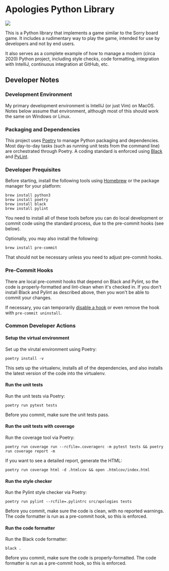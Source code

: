 # Apologies Python Library

![](https://github.com/pronovic/apologies/workflows/Test%20Suite/badge.svg)

This is a Python library that implements a game similar to the Sorry
board game.  It includes a rudimentary way to play the game, intended
for use by developers and not by end users.

It also serves as a complete example of how to manage a modern (circa 2020)
Python project, including style checks, code formatting, integration with
IntelliJ, continuous integration at GitHub, etc.

## Developer Notes

### Development Environment

My primary development environment is IntelliJ (or just Vim) on MacOS.  Notes
below assume that environment, although most of this should work the same on
Windows or Linux.

### Packaging and Dependencies

This project uses [Poetry](https://python-poetry.org/) to manage Python
packaging and dependencies.  Most day-to-day tasks (such as running unit 
tests from the command line) are orchestrated through Poetry.  A coding
standard is enforced using [Black](https://github.com/psf/black) and [PyLint](https://www.pylint.org/).

### Developer Prequisites

Before starting, install the following tools using [Homebrew](https://brew.sh/)
or the package manager for your platform:

```
brew install python3
brew install poetry
brew install black
brew install pylint
```

You need to install all of these tools before you can do local development or
commit code using the standard process, due to the pre-commit hooks (see
below).

Optionally, you may also install the following:

```
brew install pre-commit
```

That should not be necessary unless you need to adjust pre-commit hooks.

### Pre-Commit Hooks

There are local pre-commit hooks that depend on Black and Pylint, so the code
is properly-formatted and lint-clean when it's checked in.  If you don't
install Black and Pylint as described above, then you won't be able to commit
your changes.

If necessary, you can temporarily [disable a hook](https://pre-commit.com/#temporarily-disabling-hooks)
or even remove the hook with `pre-commit uninstall`.

### Common Developer Actions

#### Setup the virtual environment

Set up the virutal environment using Poetry:

```
poetry install -v
```

This sets up the virtualenv, installs all of the dependencies, and also
installs the latest version of the code into the virtualenv.

#### Run the unit tests

Run the unit tests via Poetry:

```
poetry run pytest tests
```

Before you commit, make sure the unit tests pass.

#### Run the unit tests with coverage

Run the coverage tool via Poetry:

```
poetry run coverage run --rcfile=.coveragerc -m pytest tests && poetry run coverage report -m
```

If you want to see a detailed report, generate the HTML:

```
poetry run coverage html -d .htmlcov && open .htmlcov/index.html
```

#### Run the style checker

Run the Pylint style checker via Poetry:

```
poetry run pylint --rcfile=.pylintrc src/apologies tests
```

Before you commit, make sure the code is clean, with no reported warnings.  The
code formatter is run as a pre-commit hook, so this is enforced.

#### Run the code formatter

Run the Black code formatter:

```
black .
```

Before you commit, make sure the code is properly-formatted.  The code
formatter is run as a pre-commit hook, so this is enforced.
